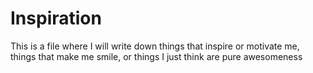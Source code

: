 # Inspiration
This is a file where I will write down things that inspire or motivate me, things that make me smile, or things I just think are pure awesomeness
